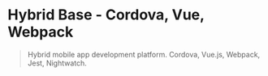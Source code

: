 # Hybrid Base - Cordova, Vue, Webpack

> Hybrid mobile app development platform. Cordova, Vue.js, Webpack, Jest, Nightwatch.